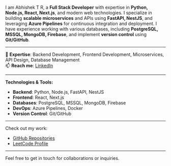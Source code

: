 

I am Abhishek T R, a **Full Stack Developer** with expertise in **Python, Node.js, React, Next.js**, and modern web technologies. I specialize in building **scalable microservices** and APIs using **FastAPI, NestJS**, and leveraging **Azure Pipelines** for continuous integration and deployment. I have experience working with various databases, including **PostgreSQL, MSSQL, MongoDB, Firebase**, and implement **version control** using **Git/GitHub**.

---

💬 **Expertise**: Backend Development, Frontend Development, Microservices, API Design, Database Management  
📫 **Reach me**: [LinkedIn](https://www.linkedin.com/in/abhiabhishektr/)  

---

**Technologies & Tools:**
- **Backend**: Python, Node.js, FastAPI, NestJS  
- **Frontend**: React, Next.js  
- **Databases**: PostgreSQL, MSSQL, MongoDB, Firebase  
- **DevOps**: Azure Pipelines, Docker  
- **Version Control**: Git/GitHub  

---

Check out my work:
- [GitHub Repositories](https://github.com/abhiabhishektr?tab=repositories)  
- [LeetCode Profile](https://leetcode.com/u/abhiabhishektr/)

---

Feel free to get in touch for collaborations or inquiries.
